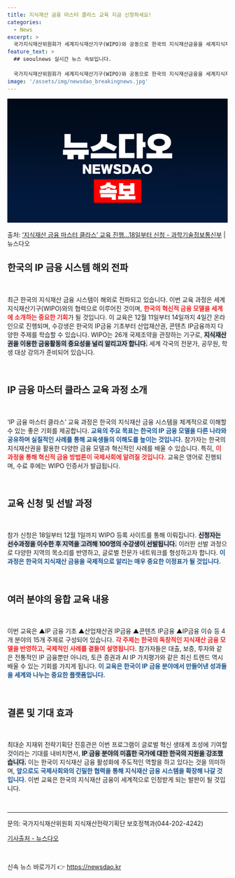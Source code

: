 ```yaml
---
title: 지식재산 금융 마스터 클라스 교육 지금 신청하세요!
categories:
  - News
excerpt: >
  국가지식재산위원회가 세계지식재산기구(WIPO)와 공동으로 한국의 지식재산금융을 세계지식재산기구 회원국에 소개…
feature_text: >
  ## seoulnews 실시간 뉴스 속보입니다.

  국가지식재산위원회가 세계지식재산기구(WIPO)와 공동으로 한국의 지식재산금융을 세계지식재산기구 회원국에 소개…
image: '/assets/img/newsdao_breakingnews.jpg'
---
```


![뉴스다오 속보](/assets/img/newsdao_breakingnews.jpg)

<p>출처: <a href="https://newsdao.kr/2555" rel="dofollow">‘지식재산 금융 마스터 클라스’ 교육 진행…18일부터 신청 - 과학기술정보통신부</a> | 뉴스다오</p>

<h2 data-ke-size="size26">한국의 IP 금융 시스템 해외 전파</h2>

<p data-ke-size="size16">&nbsp;</p>

<p data-ke-size="size16">최근 한국의 지식재산 금융 시스템이 해외로 전파되고 있습니다. 이번 교육 과정은 세계지식재산기구(WIPO)와의 협력으로 이루어진 것이며, <b><span style="color: #ee2323;">한국의 혁신적 금융 모델을 세계에 소개하는 중요한 기회</span></b>가 될 것입니다. 이 교육은 12월 11일부터 14일까지 4일간 온라인으로 진행되며, 수강생은 한국의 IP금융 기초부터 산업재산권, 콘텐츠 IP금융까지 다양한 주제를 학습할 수 있습니다. WIPO는 26개 국제조약을 관장하는 기구로, <b><span style="background-color: #21538527;">지식재산권을 이용한 금융활동의 중요성을 널리 알리고자 합니다.</span></b> 세계 각국의 전문가, 공무원, 학생 대상 강의가 준비되어 있습니다.</p>

<p data-ke-size="size16">&nbsp;</p>

<h2 data-ke-size="size26">IP 금융 마스터 클라스 교육 과정 소개</h2>

<p data-ke-size="size16">&nbsp;</p>

<p data-ke-size="size16">‘IP 금융 마스터 클라스’ 교육 과정은 한국의 지식재산 금융 시스템을 체계적으로 이해할 수 있는 좋은 기회를 제공합니다. <b><span style="color: #1a5490;">교육의 주요 목표는 한국의 IP 금융 모델을 다른 나라와 공유하며 실질적인 사례를 통해 교육생들의 이해도를 높이는 것입니다.</span></b> 참가자는 한국의 지식재산권을 활용한 다양한 금융 모델과 혁신적인 사례를 배울 수 있습니다. 특히, <b><span style="color: #ee2323;">이 과정을 통해 혁신적 금융 방법론이 국제사회에 알려질 것입니다.</span></b> 교육은 영어로 진행되며, 수료 후에는 WIPO 인증서가 발급됩니다.</p>

<p data-ke-size="size16">&nbsp;</p>

<h2 data-ke-size="size26">교육 신청 및 선발 과정</h2>

<p data-ke-size="size16">&nbsp;</p>

<p data-ke-size="size16">참가 신청은 18일부터 12월 1일까지 WIPO 등록 사이트를 통해 이뤄집니다. <b><span style="background-color: #21538527;">신청자는 선수과정을 이수한 후 지역을 고려해 100명의 수강생이 선발됩니다.</span></b> 이러한 선발 과정으로 다양한 지역의 목소리를 반영하고, 글로벌 전문가 네트워크를 형성하고자 합니다. <b><span style="color: #1a5490;">이 과정은 한국의 지식재산 금융을 국제적으로 알리는 매우 중요한 이정표가 될 것입니다.</span></b></p>

<p data-ke-size="size16">&nbsp;</p>

<h2 data-ke-size="size26">여러 분야의 융합 교육 내용</h2>

<p data-ke-size="size16">&nbsp;</p>

<p data-ke-size="size16">이번 교육은 ▲IP 금융 기초 ▲산업재산권 IP금융 ▲콘텐츠 IP금융 ▲IP금융 이슈 등 4개 분야의 15개 주제로 구성되어 있습니다. <b><span style="color: #ee2323;">각 주제는 한국의 독창적인 지식재산 금융 모델을 반영하고, 국제적인 사례를 곁들여 설명됩니다.</span></b> 참가자들은 대출, 보증, 투자와 같은 전통적인 IP 금융뿐만 아니라, 토큰 증권과 AI IP 가치평가와 같은 최신 트렌드 역시 배울 수 있는 기회를 가지게 됩니다. <b><span style="color: #1a5490;">이 교육은 한국이 IP 금융 분야에서 만들어낸 성과들을 세계와 나누는 중요한 플랫폼입니다.</span></b></p>

<p data-ke-size="size16">&nbsp;</p>

<h2 data-ke-size="size26">결론 및 기대 효과</h2>

<p data-ke-size="size16">&nbsp;</p>

<p data-ke-size="size16">최대순 지재위 전략기획단 진흥관은 이번 프로그램이 글로벌 혁신 생태계 조성에 기여할 것이라는 기대를 내비치면서, <b><span style="background-color: #21538527;">IP 금융 분야의 미흡한 국가에 대한 한국의 지원을 강조했습니다.</span></b> 이는 한국이 지식재산 금융 활성화에 주도적인 역할을 하고 있다는 것을 의미하며, <b><span style="color: #1a5490;">앞으로도 국제사회와의 긴밀한 협력을 통해 지식재산 금융 시스템을 확장해 나갈 것입니다.</span></b> 이번 교육은 한국의 지식재산 금융이 세계적으로 인정받게 되는 발판이 될 것입니다.</p>

<p data-ke-size="size16">&nbsp;</p>

<hr>

<p data-ke-size="size16">문의: 국가지식재산위원회 지식재산전략기획단 보호정책과(044-202-4242)</p>
<p data-ke-size="size16"><a href="https://newsdao.kr/2555">기사출처 - 뉴스다오</a></p>

<p data-ke-size="size16">&nbsp;</p> 

신속 뉴스 바로가기 👉 <a href="https://newsdao.kr" rel="dofollow">https://newsdao.kr</a>


